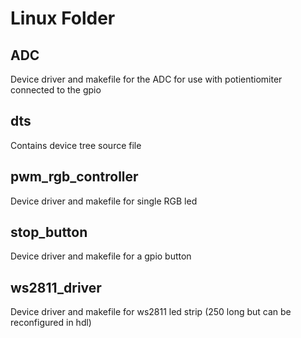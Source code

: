 # Linux Folder
## ADC
Device driver and makefile for the ADC for use with potientiomiter connected to the gpio
## dts
Contains device tree source file
## pwm_rgb_controller
Device driver and makefile for single RGB led
## stop_button
Device driver and makefile for a gpio button
## ws2811_driver
Device driver and makefile for ws2811 led strip (250 long but can be reconfigured in hdl)





